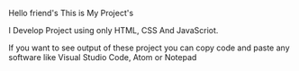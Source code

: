 
Hello friend's This is My Project's

I Develop Project using only HTML, CSS And JavaScriot.

If you want to see output of these project you can copy code and paste any software like Visual Studio Code, Atom or Notepad
